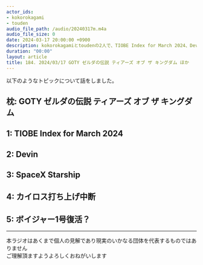 ```yaml
---
actor_ids:
- kokorokagami
- touden
audio_file_path: /audio/20240317m.m4a
audio_file_size: 0
date: 2024-03-17 20:00:00 +0900
description: kokorokagamiとtoudenの2人で、TIOBE Index for March 2024、Devin など について話しました。
duration: "00:00"
layout: article
title: 184. 2024/03/17 GOTY ゼルダの伝説 ティアーズ オブ ザ キングダム ほか
---
```


以下のようなトピックについて話をしました。

## 枕: GOTY ゼルダの伝説 ティアーズ オブ ザ キングダム
## 1: TIOBE Index for March 2024
## 2: Devin
## 3: SpaceX Starship
## 4: カイロス打ち上げ中断
## 5: ボイジャー1号復活？

___

本ラジオはあくまで個人の見解であり現実のいかなる団体を代表するものではありません  
ご理解頂ますようよろしくおねがいします  
